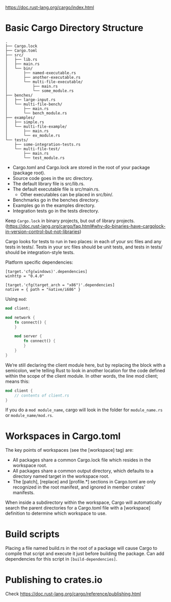 
https://doc.rust-lang.org/cargo/index.html

# Basic Cargo Directory Structure
```
.
├── Cargo.lock
├── Cargo.toml
├── src/
│   ├── lib.rs
│   ├── main.rs
│   └── bin/
│       ├── named-executable.rs
│       ├── another-executable.rs
│       └── multi-file-executable/
│           ├── main.rs
│           └── some_module.rs
├── benches/
│   ├── large-input.rs
│   └── multi-file-bench/
│       ├── main.rs
│       └── bench_module.rs
├── examples/
│   ├── simple.rs
│   └── multi-file-example/
│       ├── main.rs
│       └── ex_module.rs
└── tests/
    ├── some-integration-tests.rs
    └── multi-file-test/
        ├── main.rs
        └── test_module.rs
```

- Cargo.toml and Cargo.lock are stored in the root of your package (package root).
- Source code goes in the src directory.
- The default library file is src/lib.rs.
- The default executable file is src/main.rs.
  - Other executables can be placed in src/bin/.
- Benchmarks go in the benches directory.
- Examples go in the examples directory.
- Integration tests go in the tests directory.

Keep `Cargo.lock` in binary projects, but out of library projects. (https://doc.rust-lang.org/cargo/faq.html#why-do-binaries-have-cargolock-in-version-control-but-not-libraries)

Cargo looks for tests to run in two places: in each of your src files and any tests in tests/. Tests in your src files should be unit tests, and tests in tests/ should be integration-style tests.

Platform specific dependencies:
```
[target.'cfg(windows)'.dependencies]
winhttp = "0.4.0"

[target.'cfg(target_arch = "x86")'.dependencies]
native = { path = "native/i686" }
```

Using `mod`:
```rust
mod client;

mod network {
    fn connect() {
    }

    mod server {
        fn connect() {
        }
    }
}
```
We’re still declaring the client module here, but by replacing the block with a semicolon, we’re telling Rust to look in another location for the code defined within the scope of the client module. In other words, the line mod client; means this:
```rust
mod client {
    // contents of client.rs
}
```

If you do a `mod module_name`, cargo will look in the folder for `module_name.rs` or `module_name/mod.rs`.

# Workspaces in Cargo.toml
The key points of workspaces (see the [workspace] tag) are:
- All packages share a common Cargo.lock file which resides in the workspace root.
- All packages share a common output directory, which defaults to a directory named target in the workspace root.
- The [patch], [replace] and [profile.*] sections in Cargo.toml are only recognized in the root manifest, and ignored in member crates' manifests.

When inside a subdirectory within the workspace, Cargo will automatically search the parent directories for a Cargo.toml file with a [workspace] definition to determine which workspace to use.

# Build scripts
Placing a file named build.rs in the root of a package will cause Cargo to compile that script and execute it just before building the package. Can add dependencies for this script in `[build-dependencies]`.

# Publishing to crates.io
Check https://doc.rust-lang.org/cargo/reference/publishing.html
